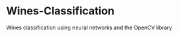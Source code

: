 Wines-Classification
====================

Wines classification using neural networks and the OpenCV library
